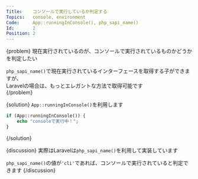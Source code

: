 ```yaml
---
Title:    コンソールで実行しているか判定する
Topics:   console, environment
Code:     App::runningInConsole(), php_sapi_name()
Id:       2
Position: 2
---
```


{problem}
現在実行されているのが、コンソールで実行されているものかどうかを判定したい  

`php_sapi_name()`で現在実行されているインターフェースを取得する子ができますが、  
Laravelの場合は、もっとエレガントな方法で取得可能です  
{/problem}

{solution}
`App::runningInConsole()`を利用します

```php
if (App::runningInConsole()) {
	echo "consoleで実行中！";
}
```
{/solution}

{discussion}
実際はLaravelは`php_sapi_name()`を利用して実装しています

`php_sapi_name()`の値が`'cli'`であれば、コンソールで実行されていると判定できます
{/discussion}
